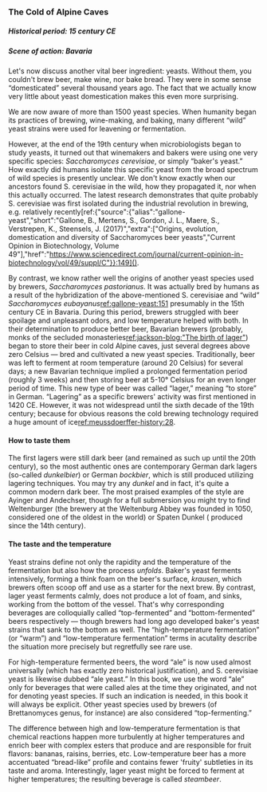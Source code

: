 ### The Cold of Alpine Caves

##### Historical period: 15 century CE
##### Scene of action: Bavaria

Let's now discuss another vital beer ingredient: yeasts. Without them, you couldn't brew beer, make wine, nor bake bread. They were in some sense “domesticated” several thousand years ago. The fact that we actually know very little about yeast domestication makes this even more surprising.

We are now aware of more than 1500 yeast species. When humanity began its practices of brewing, wine-making, and baking, many different “wild” yeast strains were used for leavening or fermentation.

However, at the end of the 19th century when microbiologists began to study yeasts, it turned out that winemakers and bakers were using one very specific species: *Saccharomyces cerevisiae*, or simply “baker's yeast.” How exactly did humans isolate this specific yeast from the broad spectrum of wild species is presently unclear. We don't know exactly when our ancestors found S. cerevisiae in the wild, how they propagated it, nor when this actually occurred. The latest research demonstrates that quite probably S. cerevisiae was first isolated during the industrial revolution in brewing, e.g. relatively recently[ref:{"source":{"alias":"gallone-yeast","short":"Gallone, B., Mertens, S., Gordon, J. L., Maere, S., Verstrepen, K., Steensels, J. (2017)","extra":["Origins, evolution, domestication and diversity of Saccharomyces beer yeasts","Current Opinion in Biotechnology, Volume 49"],"href":"https://www.sciencedirect.com/journal/current-opinion-in-biotechnology/vol/49/suppl/C"}}:149]().

By contrast, we know rather well the origins of another yeast species used by brewers, *Saccharomyces pastorianus*. It was actually bred by humans as a result of the hybridization of the above-mentioned S. cerevisiae and “wild” *Saccharomyces eubayanus*[ref:gallone-yeast:151]() presumably in the 15th century CE in Bavaria. During this period, brewers struggled with beer spoilage and unpleasant odors, and low temperature helped with both. In their determination to produce better beer, Bavarian brewers (probably, monks of the secluded monasteries[ref:jackson-blog:"The birth of lager"](http://www.beerhunter.com/documents/19133-000255.html)) began to store their beer in cold Alpine caves, just several degrees above zero Celsius — bred and cultivated a new yeast species. Traditionally, beer was left to ferment at room temperature (around 20 Celsius) for several days; a new Bavarian technique implied a prolonged fermentation period (roughly 3 weeks) and then storing beer at 5-10° Celsius for an even longer period of time. This new type of beer was called “lager,” meaning “to store” in German. “Lagering” as a specific brewers' activity was first mentioned in 1420 CE. However, it was not widespread until the sixth decade of the 19th century; because for obvious reasons the cold brewing technology required a huge amount of ice[ref:meussdoerffer-history:28]().

#### How to taste them

The first lagers were still dark beer (and remained as such up until the 20th century), so the most authentic ones are contemporary German dark lagers (so-called *dunkelbier*) or German *bockbier*, which is still produced utilizing lagering techniques. You may try any *dunkel* and in fact, it's quite a common modern dark beer. The most praised examples of the style are Ayinger and Andechser, though for a full submersion you might try to find Weltenburger (the brewery at the Weltenburg Abbey was founded in 1050, considered one of the oldest in the world) or Spaten Dunkel ( produced since the 14th century).

#### The taste and the temperature

Yeast strains define not only the rapidity and the temperature of the fermentation but also how the process *unfolds*. Baker's yeast ferments intensively, forming a think foam on the beer's surface, *krausen*, which brewers often scoop off and use as a starter for the next brew. By contrast, lager yeast ferments calmly, does not produce a lot of foam, and sinks, working from the bottom of the vessel. That's why corresponding beverages are colloquially called “top-fermented” and “bottom-fermented” beers respectively — though brewers had long ago developed baker's yeast strains that sank to the bottom as well. The “high-temperature fermentation” (or “warm”) and “low-temperature fermentation” terms in acutality describe the situation more precisely but regretfully see rare use.

For high-temperature fermented beers, the word “ale” is now used almost universally (which has exactly zero historical justification), and S. cerevisiae yeast is likewise dubbed “ale yeast.” In this book, we use the word “ale” only for beverages that were called ales at the time they originated, and not for denoting yeast species. If such an indication is needed, in this book it will always be explicit. Other yeast species used by brewers (of Brettanomyces genus, for instance) are also considered “top-fermenting.” 

The difference between high and low-temperature fermentation is that chemical reactions happen more turbulently at higher temperatures and enrich beer with complex esters that produce and are responsible for fruit flavors: bananas, raisins, berries, etc. Low-temperature beer has a more accentuated “bread-like” profile and contains fewer 'fruity' subtleties in its taste and aroma. Interestingly, lager yeast might be forced to ferment at higher temperatures; the resulting beverage is called *steambeer*.
